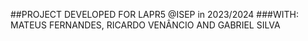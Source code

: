 ##PROJECT DEVELOPED FOR LAPR5 @ISEP in 2023/2024
###WITH: MATEUS FERNANDES, RICARDO VENÂNCIO AND GABRIEL SILVA
